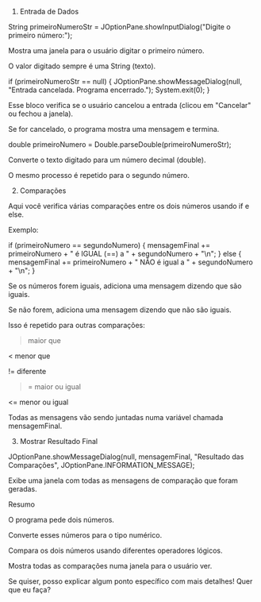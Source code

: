 1. Entrada de Dados

String primeiroNumeroStr = JOptionPane.showInputDialog("Digite o primeiro número:");

Mostra uma janela para o usuário digitar o primeiro número.

O valor digitado sempre é uma String (texto).

if (primeiroNumeroStr == null) {
    JOptionPane.showMessageDialog(null, "Entrada cancelada. Programa encerrado.");
    System.exit(0);
}

Esse bloco verifica se o usuário cancelou a entrada (clicou em "Cancelar" ou fechou a janela).

Se for cancelado, o programa mostra uma mensagem e termina.

double primeiroNumero = Double.parseDouble(primeiroNumeroStr);

Converte o texto digitado para um número decimal (double).

O mesmo processo é repetido para o segundo número.

2. Comparações

Aqui você verifica várias comparações entre os dois números usando if e else.

Exemplo:

if (primeiroNumero == segundoNumero) {
    mensagemFinal += primeiroNumero + " é IGUAL (==) a " + segundoNumero + "\n";
} else {
    mensagemFinal += primeiroNumero + " NÃO é igual a " + segundoNumero + "\n";
}

Se os números forem iguais, adiciona uma mensagem dizendo que são iguais.

Se não forem, adiciona uma mensagem dizendo que não são iguais.

Isso é repetido para outras comparações:

> maior que

< menor que

!= diferente

>= maior ou igual

<= menor ou igual

Todas as mensagens vão sendo juntadas numa variável chamada mensagemFinal.

3. Mostrar Resultado Final

JOptionPane.showMessageDialog(null, mensagemFinal, "Resultado das Comparações", JOptionPane.INFORMATION_MESSAGE);

Exibe uma janela com todas as mensagens de comparação que foram geradas.

Resumo

O programa pede dois números.

Converte esses números para o tipo numérico.

Compara os dois números usando diferentes operadores lógicos.

Mostra todas as comparações numa janela para o usuário ver.

Se quiser, posso explicar algum ponto específico com mais detalhes! Quer que eu faça?
